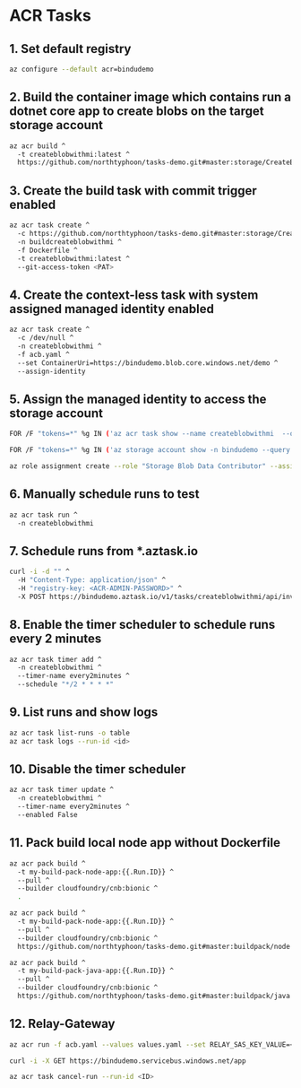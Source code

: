 # ACR Tasks

## 1. Set default registry

```sh
az configure --default acr=bindudemo
```

## 2. Build the container image which contains run a dotnet core app to create blobs on the target storage account

```sh
az acr build ^
  -t createblobwithmi:latest ^
  https://github.com/northtyphoon/tasks-demo.git#master:storage/CreateBlobWithMI
```

## 3. Create the build task with commit trigger enabled

```sh
az acr task create ^
  -c https://github.com/northtyphoon/tasks-demo.git#master:storage/CreateBlobWithMI ^
  -n buildcreateblobwithmi ^
  -f Dockerfile ^
  -t createblobwithmi:latest ^
  --git-access-token <PAT>
```

## 4. Create the context-less task with system assigned managed identity enabled

```sh
az acr task create ^
  -c /dev/null ^
  -n createblobwithmi ^
  -f acb.yaml ^
  --set ContainerUri=https://bindudemo.blob.core.windows.net/demo ^
  --assign-identity
```

## 5. Assign the managed identity to access the storage account

```sh
FOR /F "tokens=*" %g IN ('az acr task show --name createblobwithmi  --query identity.principalId --output tsv') do (SET principal=%g)

FOR /F "tokens=*" %g IN ('az storage account show -n bindudemo --query id --out tsv') do (SET storage=%g)

az role assignment create --role "Storage Blob Data Contributor" --assignee %principal% --scope %storage%
```

## 6. Manually schedule runs to test

```sh
az acr task run ^
  -n createblobwithmi
```

## 7. Schedule runs from *.aztask.io

```sh
curl -i -d "" ^
  -H "Content-Type: application/json" ^
  -H "registry-key: <ACR-ADMIN-PASSWORD>" ^
  -X POST https://bindudemo.aztask.io/v1/tasks/createblobwithmi/api/invoke
```

## 8. Enable the timer scheduler to schedule runs every 2 minutes

```sh
az acr task timer add ^
  -n createblobwithmi ^
  --timer-name every2minutes ^
  --schedule "*/2 * * * *"
```

## 9. List runs and show logs

```sh
az acr task list-runs -o table
az acr task logs --run-id <id>
```

## 10. Disable the timer scheduler

```sh
az acr task timer update ^
  -n createblobwithmi ^
  --timer-name every2minutes ^
  --enabled False
```

## 11. Pack build local node app without Dockerfile

```sh
az acr pack build ^
  -t my-build-pack-node-app:{{.Run.ID}} ^
  --pull ^
  --builder cloudfoundry/cnb:bionic ^
  .
```

```sh
az acr pack build ^
  -t my-build-pack-node-app:{{.Run.ID}} ^
  --pull ^
  --builder cloudfoundry/cnb:bionic ^
  https://github.com/northtyphoon/tasks-demo.git#master:buildpack/node
```

```sh
az acr pack build ^
  -t my-build-pack-java-app:{{.Run.ID}} ^
  --pull ^
  --builder cloudfoundry/cnb:bionic ^
  https://github.com/northtyphoon/tasks-demo.git#master:buildpack/java
```

## 12. Relay-Gateway

```sh
az acr run -f acb.yaml --values values.yaml --set RELAY_SAS_KEY_VALUE=<RELAY_SAS_KEY_VALUE> https://github.com/northtyphoon/tasks-demo.git#master:relay-gateway/app

curl -i -X GET https://bindudemo.servicebus.windows.net/app

az acr task cancel-run --run-id <ID>
```
